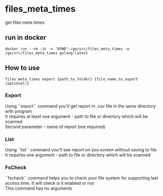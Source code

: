 # files_meta_times
get files meta times 

<h2>run in docker</h2>

```
docker run --rm -it -v "$PWD":/go/src/files_meta_times -w /go/src/files_meta_times golang:latest
```

<h2>How to use</h2>

```
files_meta_times export {path_to_folder} {file_name_to_export (optional)}
```

<h3>Export</h3>
Using ``export`` command you'll get report in .csv file in the same directory with program<br>
It requires at least one argument - path to file or directory which will be scanned<br>
Second parameter - name of report (not required)

<h3>List</h3>
Using ``list`` command you'll see report on you screen without saving to file 
<br>It requires one argument - path to file or directory which will be scanned

<h3>FsCheck</h3>
``fscheck`` command helps you to check your file system for supporting last access time. 
It will check is it enabled or not<br>
This command has no arguments